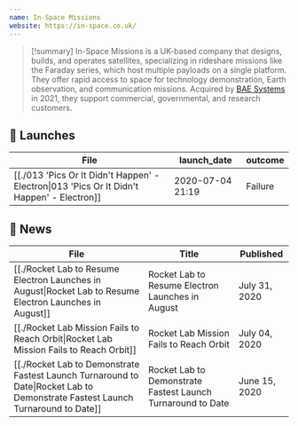 ```yaml
---
name: In-Space Missions
website: https://in-space.co.uk/
---
```


>[!summary]
In-Space Missions is a UK-based company that designs, builds, and operates satellites, specializing in rideshare missions like the Faraday series, which host multiple payloads on a single platform. They offer rapid access to space for technology demonstration, Earth observation, and communication missions. Acquired by [BAE Systems](https://www.baesystems.com/en/home) in 2021, they support commercial, governmental, and research customers.

## 🚀 Launches

| File                                                                                                        | launch_date      | outcome |
| ----------------------------------------------------------------------------------------------------------- | ---------------- | ------- |
| [[./013 'Pics Or It Didn't Happen' - Electron\|013 'Pics Or It Didn't Happen' - Electron]] | 2020-07-04 21:19 | Failure |

## 📰 News
| File                                                                                                                                 | Title                                                         | Published     |
| ------------------------------------------------------------------------------------------------------------------------------------ | ------------------------------------------------------------- | ------------- |
| [[./Rocket Lab to Resume Electron Launches in August\|Rocket Lab to Resume Electron Launches in August]]                       | Rocket Lab to Resume Electron Launches in August              | July 31, 2020 |
| [[./Rocket Lab Mission Fails to Reach Orbit\|Rocket Lab Mission Fails to Reach Orbit]]                                         | Rocket Lab Mission Fails to Reach Orbit                       | July 04, 2020 |
| [[./Rocket Lab to Demonstrate Fastest Launch Turnaround to Date\|Rocket Lab to Demonstrate Fastest Launch Turnaround to Date]] | Rocket Lab to Demonstrate Fastest Launch Turnaround to Date   | June 15, 2020 |

